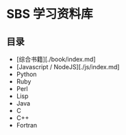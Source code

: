 # SBS 学习资料库

## 目录

* [综合书籍][./book/index.md]
* [Javascript / NodeJS][./js/index.md]
* Python
* Ruby
* Perl
* Lisp
* Java
* C
* C++
* Fortran
